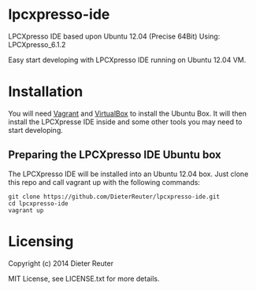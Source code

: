 lpcxpresso-ide
==============

LPCXpresso IDE based upon Ubuntu 12.04 (Precise 64Bit)
Using: LPCXpresso_6.1.2

Easy start developing with LPCXpresso IDE running on Ubuntu 12.04 VM.

# Installation
You will need [Vagrant](http://vagrantup.com) and [VirtualBox](http://virtualbox.org) to install the Ubuntu Box. It will then install the LPCXpresse IDE inside and some other tools you may need to start developing.

## Preparing the LPCXpresso IDE Ubuntu box
The LPCXpresso IDE will be installed into an Ubuntu 12.04 box. Just clone this repo and call vagrant up with the following commands:

    git clone https://github.com/DieterReuter/lpcxpresso-ide.git
    cd lpcxpresso-ide
    vagrant up

# Licensing
Copyright (c) 2014 Dieter Reuter

MIT License, see LICENSE.txt for more details.
